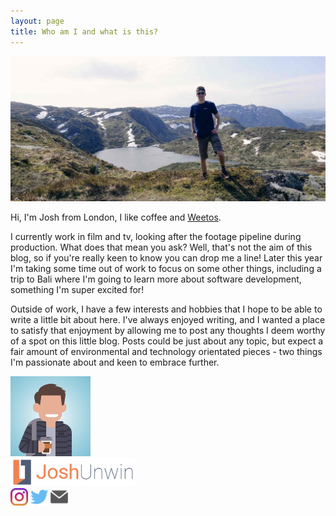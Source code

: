 ```yaml
---
layout: page
title: Who am I and what is this?
---
```


![About Me Banner](/assets/img/static/about-me-banner.jpg)

Hi, I'm Josh from London, I like coffee and [Weetos](https://www.weetabixfoodcompany.co.uk/our-brands/weetos).

I currently work in film and tv, looking after the footage pipeline during production. What does that mean you ask? Well, that's not the aim of this blog, so if you're really keen to know you can drop me a line! Later this year I'm taking some time out of work to focus on some other things, including a trip to Bali where I'm going to learn more about software development, something I'm super excited for!

Outside of work, I have a few interests and hobbies that I hope to be able to write a little bit about here. I've always enjoyed writing, and I wanted a place to satisfy that enjoyment by allowing me to post any thoughts I deem worthy of a spot on this little blog. Posts could be just about any topic, but expect a fair amount of environmental and technology orientated pieces - two things I'm passionate about and keen to embrace further.

<div class="page-content">
<div class="contact-card">
      <div class="profile-photo-container">
        <img id="profile-photo" src="/assets/img/static/profile-photo.jpg" width="128px" />
      </div>
      <div class="contact-info">
        <img id="contact-logo" src="/assets/img/static/logo-main.png" width="200px">
        <div class="social-icons-contact-card">
          <a href="https://www.instagram.com/joshunwin/" target="blank"><img id="social-icon" src="/assets/img/static/instagram.png" width="28px" /></a>
          <a href="https://www.twitter.com/joshunwin/" target="blank"><img id='social-icon' src="/assets/img/static/twitter.png" width="28px" /></a>
          <a href="mailto:joshunwin+blog@gmail.com" target="blank"><img id='social-icon' src="/assets/img/static/mail.png" width="28px" /></a>
        </div>
      </div>
</div>
</div>
